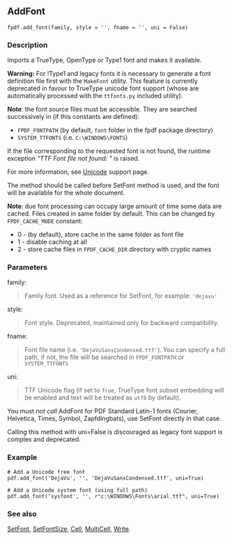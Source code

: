 ## AddFont ##

```
fpdf.add_font(family, style = '', fname = '', uni = False)
```

### Description ###

Imports a TrueType, OpenType or Type1 font and makes it available.

**Warning:** For !Type1 and legacy fonts it is necessary to generate a font definition file first with the `MakeFont` utility. This feature is currently deprecated in favour to TrueType unicode font support (whose are automatically processed with the `ttfonts.py` included utility).

**Note**: the font source files must be accessible. They are searched successively in (if this constants are defined):
  * `FPDF_FONTPATH` (by default, `font` folder in the fpdf package directory)
  * `SYSTEM_TTFONTS` (i.e. `C:\WINDOWS\FONTS`)

If the file corresponding to the requested font is not found, the runtime exception _"TTF Font file not found: "_ is raised.

For more information, see [Unicode](../Unicode.md) support page.

The method should be called before SetFont method is used, and the font will be available for the whole document.

**Note**: due font processing can occupy large amount of time some data are cached.
Files created in same folder by default. This can be changed by `FPDF_CACHE_MODE` constant:
  * 0 - (by default), store cache in the same folder as font file
  * 1 - disable caching at all
  * 2 - store cache files in `FPDF_CACHE_DIR` directory with cryptic names

### Parameters ###

family:
> Family font. Used as a reference for SetFont, for example: `'dejavu'`

style:
> Font style. Deprecated, maintained only for backward compatibility.

fname:
> Font file name (i.e. `'DejaVuSansCondensed.ttf'`). You can specify a full path, if not, the file will be searched in `FPDF_FONTPATH` or `SYSTEM_TTFONTS`

uni:
> TTF Unicode flag (if set to `True`, TrueType font subset embedding will be enabled and text will be treated as `utf8` by default).

You must _not call_ AddFont for PDF Standard Latin-1 fonts (Courier, Helvetica, Times, Symbol, Zapfdingbats), use SetFont directly in that case.

Calling this method with uni=False is discouraged as legacy font support is complex and deprecated.


### Example ###

```
# Add a Unicode free font
pdf.add_font('DejaVu', '', 'DejaVuSansCondensed.ttf', uni=True)

# Add a Unicode system font (using full path)
pdf.add_font('sysfont', '', r"c:\WINDOWS\Fonts\arial.ttf", uni=True)
```

### See also ###

[SetFont](SetFont.md), [SetFontSize](SetFontSize.md), [Cell](Cell.md), [MultiCell](MultiCell.md), [Write](Write.md).
